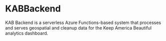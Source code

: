 # KABBackend
KAB Backend is a serverless Azure Functions-based system that processes and serves geospatial and cleanup data for the Keep America Beautiful analytics dashboard.
